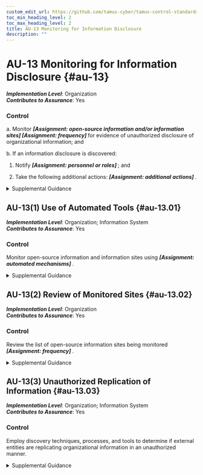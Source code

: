 ```yaml
---
custom_edit_url: https://github.com/tamus-cyber/tamus-control-standards/tree/main/content/tamus.edu/TAMUS_profile.xml
toc_min_heading_level: 2
toc_max_heading_level: 2
title: AU-13 Monitoring for Information Disclosure
description: ""
---
```


# AU-13 Monitoring for Information Disclosure {#au-13}

_**Implementation Level**_: Organization\
_**Contributes to Assurance**_: Yes

### Control



a. Monitor <strong title="au-13_odp.01"> <em>[Assignment: open-source information and/or information sites]</em> </strong> <strong title="au-13_odp.02"> <em>[Assignment: frequency]</em> </strong> for evidence of unauthorized disclosure of organizational information; and

b. If an information disclosure is discovered:

1. Notify <strong title="au-13_odp.03"> <em>[Assignment: personnel or roles]</em> </strong> ; and

2. Take the following additional actions: <strong title="au-13_odp.04"> <em>[Assignment: additional actions]</em> </strong>.


<details><summary>Supplemental Guidance</summary>Unauthorized disclosure of information is a form of data leakage. Open-source information includes social networking sites and code-sharing platforms and repositories. Examples of organizational information include personally identifiable information retained by the organization or proprietary information generated by the organization.</details>


## AU-13(1) Use of Automated Tools {#au-13.01}

_**Implementation Level**_: Organization; Information System\
_**Contributes to Assurance**_: Yes

### Control

Monitor open-source information and information sites using <strong title="au-13.01_odp"> <em>[Assignment: automated mechanisms]</em> </strong>.


<details><summary>Supplemental Guidance</summary>Automated mechanisms include commercial services that provide notifications and alerts to organizations and automated scripts to monitor new posts on websites.</details>


## AU-13(2) Review of Monitored Sites {#au-13.02}

_**Implementation Level**_: Organization\
_**Contributes to Assurance**_: Yes

### Control

Review the list of open-source information sites being monitored <strong title="au-13.02_odp"> <em>[Assignment: frequency]</em> </strong>.


<details><summary>Supplemental Guidance</summary>Reviewing the current list of open-source information sites being monitored on a regular basis helps to ensure that the selected sites remain relevant. The review also provides the opportunity to add new open-source information sites with the potential to provide evidence of unauthorized disclosure of organizational information. The list of sites monitored can be guided and informed by threat intelligence of other credible sources of information.</details>


## AU-13(3) Unauthorized Replication of Information {#au-13.03}

_**Implementation Level**_: Organization; Information System\
_**Contributes to Assurance**_: Yes

### Control

Employ discovery techniques, processes, and tools to determine if external entities are replicating organizational information in an unauthorized manner.


<details><summary>Supplemental Guidance</summary>The unauthorized use or replication of organizational information by external entities can cause adverse impacts on organizational operations and assets, including damage to reputation. Such activity can include the replication of an organizational website by an adversary or hostile threat actor who attempts to impersonate the web-hosting organization. Discovery tools, techniques, and processes used to determine if external entities are replicating organizational information in an unauthorized manner include scanning external websites, monitoring social media, and training staff to recognize the unauthorized use of organizational information.</details>
